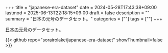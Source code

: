 +++
title = "japanese-era-dataset"
date = 2024-05-28T17:43:38+09:00
lastmod = 2025-06-13T22:18:15+09:00
draft = false
description = ""
summary = "日本の元号のデータセット。"
categories = [""]
tags = [""]
+++

[日本の元号](<https://ja.wikipedia.org/wiki/%E5%85%83%E5%8F%B7%E4%B8%80%E8%A6%A7_(%E6%97%A5%E6%9C%AC)>)のデータセット。

{{< github repo="sorairolake/japanese-era-dataset" showThumbnail=false >}}

